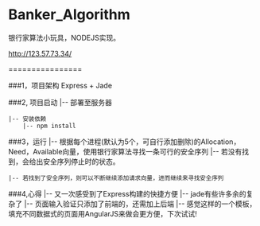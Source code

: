 Banker_Algorithm
================

银行家算法小玩具，NODEJS实现。

http://123.57.73.34/

================

###1，项目架构
    Express + Jade

###2, 项目启动
    |-- 部署至服务器

    |-- 安装依赖
  	    |-- npm install
	
###3，运行
  	|-- 根据每个进程(默认为5个，可自行添加删除)的Allocation，Need，Available向量，使用银行家算法寻找一条可行的安全序列
  	    |-- 若没有找到，会给出安全序列停止时的状态。

  	|-- 若找到了安全序列，则可以不断继续添加请求向量，进而继续来寻找安全序列 


###4,心得
	|-- 又一次感受到了Express构建的快捷方便
	|-- jade有些许多余的复杂了
	|-- 页面输入验证只添加了前端的，还需加上后端
	|-- 感觉这样的一个模板，填充不同数据式的页面用AngularJS来做会更方便，下次试试!

